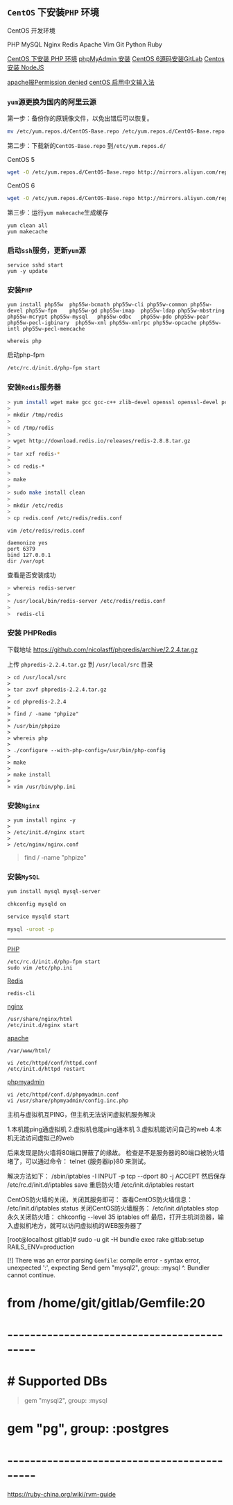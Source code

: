 ## `CentOS` 下安装`PHP` 环境

CentOS 开发环境

PHP
MySQL
Nginx
Redis
Apache
Vim
Git
Python
Ruby


[CentOS 下安装 PHP 环境](http://www.jxtobo.com/62657.html)
[phpMyAdmin 安装](http://down.chinaz.com/server/201202/1660_1.htm)
[CentOS 6源码安装GitLab](http://www.centoscn.com/image-text/install/2015/0320/4929.html)
[Centos 安装 NodeJS](http://www.laozuo.org/6421.html)


[apache报Permission denied](http://blog.sina.com.cn/s/blog_7e56997901016bw7.html)
[centOS 启用中文输入法](http://jingyan.baidu.com/article/da1091fb3e7f8a027849d681.html)

### `yum`源更换为国内的阿里云源

第一步：备份你的原镜像文件，以免出错后可以恢复。
```bash
mv /etc/yum.repos.d/CentOS-Base.repo /etc/yum.repos.d/CentOS-Base.repo.backup
```
第二步：下载新的`CentOS-Base.repo` 到`/etc/yum.repos.d/`

CentOS 5
```bash
wget -O /etc/yum.repos.d/CentOS-Base.repo http://mirrors.aliyun.com/repo/Centos-5.repo
```

CentOS 6
```bash
wget -O /etc/yum.repos.d/CentOS-Base.repo http://mirrors.aliyun.com/repo/Centos-6.repo
```
第三步：运行`yum makecache`生成缓存
```
yum clean all
yum makecache
```

### 启动`ssh`服务，更新`yum`源

```
service sshd start
yum -y update
```

### 安装`PHP`

```
yum install php55w  php55w-bcmath php55w-cli php55w-common php55w-devel php55w-fpm    php55w-gd php55w-imap  php55w-ldap php55w-mbstring php55w-mcrypt php55w-mysql   php55w-odbc   php55w-pdo php55w-pear  php55w-pecl-igbinary  php55w-xml php55w-xmlrpc php55w-opcache php55w-intl php55w-pecl-memcache
```
```
whereis php
```
启动php-fpm
```bash
/etc/rc.d/init.d/php-fpm start
```

### 安装`Redis`服务器
```bash
> yum install wget make gcc gcc-c++ zlib-devel openssl openssl-devel pcre-devel kernel keyutils patch perl
> 
> mkdir /tmp/redis
> 
> cd /tmp/redis
> 
> wget http://download.redis.io/releases/redis-2.8.8.tar.gz
> 
> tar xzf redis-*
> 
> cd redis-*
> 
> make
> 
> sudo make install clean
> 
> mkdir /etc/redis
> 
> cp redis.conf /etc/redis/redis.conf
```

```
vim /etc/redis/redis.conf
```


```
daemonize yes
port 6379
bind 127.0.0.1
dir /var/opt
```

查看是否安装成功
```bash
> whereis redis-server
> 
> /usr/local/bin/redis-server /etc/redis/redis.conf
>
>  redis-cli
```


### 安装 PHPRedis
下载地址
https://github.com/nicolasff/phpredis/archive/2.2.4.tar.gz

上传 `phpredis-2.2.4.tar.gz` 到 `/usr/local/src` 目录
```
> cd /usr/local/src
> 
> tar zxvf phpredis-2.2.4.tar.gz
> 
> cd phpredis-2.2.4
> 
> find / -name "phpize"
> 
> /usr/bin/phpize
> 
> whereis php
> 
> ./configure --with-php-config=/usr/bin/php-config
> 
> make
> 
> make install
> 
> vim /usr/bin/php.ini
```

### 安装`Nginx`

```
> yum install nginx -y
>
> /etc/init.d/nginx start
>
> /etc/nginx/nginx.conf
```


> 
> find / -name "phpize"

### 安装`MySQL`

```bash
yum install mysql mysql-server

chkconfig mysqld on

service mysqld start

mysql -uroot -p
```

---
[PHP]()
```
/etc/rc.d/init.d/php-fpm start
sudo vim /etc/php.ini
```
[Redis]()
```
redis-cli
```
[nginx](http://localhost/)
```
/usr/share/nginx/html
/etc/init.d/nginx start
```
[apache](http://localhost:56/)
```
/var/www/html/

vi /etc/httpd/conf/httpd.conf
/etc/init.d/httpd restart
```
[phpmyadmin](http://localhost:56/phpmyadmin/)
```
vi /etc/httpd/conf.d/phpmyadmin.conf
vi /usr/share/phpmyadmin/config.inc.php
```



主机与虚拟机互PING，但主机无法访问虚拟机服务解决
 
1.本机能ping通虚拟机
2.虚拟机也能ping通本机
3.虚拟机能访问自己的web
4.本机无法访问虚拟己的web 

后来发现是防火墙将80端口屏蔽了的缘故。
检查是不是服务器的80端口被防火墙堵了，可以通过命令：
telnet {服务器ip}80 来测试。 

解决方法如下：
/sbin/iptables -I INPUT -p tcp --dport 80 -j ACCEPT
然后保存
 /etc/rc.d/init.d/iptables save
 重启防火墙
 /etc/init.d/iptables restart 
 
CentOS防火墙的关闭，关闭其服务即可：
查看CentOS防火墙信息：
/etc/init.d/iptables status 
关闭CentOS防火墙服务：
/etc/init.d/iptables stop 
永久关闭防火墙：
chkconfig --level 35 iptables off 
最后，打开主机浏览器，输入虚拟机地方，就可以访问虚拟机的WEB服务器了




[root@localhost gitlab]# sudo -u git -H bundle exec rake gitlab:setup RAILS_ENV=production

[!] There was an error parsing `Gemfile`: compile error - syntax error, unexpected ':', expecting $end
gem "mysql2", group: :mysql
                    ^. Bundler cannot continue.

 #  from /home/git/gitlab/Gemfile:20
 #  -------------------------------------------
 #  # Supported DBs
 >  gem "mysql2", group: :mysql
 #  gem "pg", group: :postgres
 #  -------------------------------------------

https://ruby-china.org/wiki/rvm-guide

